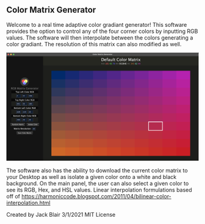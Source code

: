 ## Color Matrix Generator

Welcome to a real time adaptive color gradiant generator! This software provides the option to control any of the four corner colors by inputting RGB values. The software will then interpolate between the colors generating a color gradiant. The resolution of this matrix can also modified as well. 

![Demo Color Matrix](./lib/Demo.png)

The software also has the ability to download the current color matrix to your Desktop as well as isolate a given color onto a white and black background. On the main panel, the user can also select a given color to see its RGB, Hex, and HSL values. Linear interpolation formulations based off of https://harmoniccode.blogspot.com/2011/04/bilinear-color-interpolation.html

Created by Jack Blair
3/1/2021
MIT License
